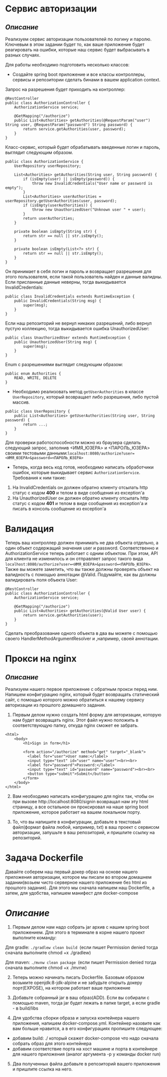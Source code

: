 # **Сервис авторизации**
## *Описание*
Реализуем сервис авторизации пользователей по логину и паролю. Ключевым в этом задании будет то, как ваше приложение будет реагировать на ошибки, которые наш сервис будет выбрасывать в разных случаях.

Для работы необходимо подготовить несколько классов:

* Создайте spring boot приложение и все классы контроллеры, сервисы и репозитории сделать бинами в вашем application context.

Запрос на разрешения будет приходить на контроллер:
```
@RestController
public class AuthorizationController {
    AuthorizationService service;
    
    @GetMapping("/authorize")
    public List<Authorities> getAuthorities(@RequestParam("user") String user, @RequestParam("password") String password) {
        return service.getAuthorities(user, password);
    }
}
```
Класс-сервис, который будет обрабатывать введенные логин и пароль, выглядит следующим образом.
```
public class AuthorizationService {
    UserRepository userRepository;

    List<Authorities> getAuthorities(String user, String password) {
        if (isEmpty(user) || isEmpty(password)) {
            throw new InvalidCredentials("User name or password is empty");
        }
        List<Authorities> userAuthorities = userRepository.getUserAuthorities(user, password);
        if (isEmpty(userAuthorities)) {
            throw new UnauthorizedUser("Unknown user " + user);
        }
        return userAuthorities;
    }

    private boolean isEmpty(String str) {
        return str == null || str.isEmpty();
    }

    private boolean isEmpty(List<?> str) {
        return str == null || str.isEmpty();
    }
}
```
Он принимает в себя логин и пароль и возвращает разрешения для этого пользователя, если такой пользователь найден и данные валидны. Если присланные данные неверны, тогда выкидывается InvalidCredentials:

```
public class InvalidCredentials extends RuntimeException {
    public InvalidCredentials(String msg) {
        super(msg);
    }
}
```
Если наш репозиторий не вернул никаких разрешений, либо вернул пустую коллекцию, тогда выкидывается ошибка UnauthorizedUser:
```
public class UnauthorizedUser extends RuntimeException {
    public UnauthorizedUser(String msg) {
        super(msg);
    }
}
```
Enum с разрешениями выглядит следующим образом:
```
public enum Authorities {
    READ, WRITE, DELETE
}
```
* Необходимо реализовать метод ```getUserAuthorities``` в классе ```UserRepository```, который возвращает либо разрешения, либо пустой массив.
```
public class UserRepository {
    public List<Authorities> getUserAuthorities(String user, String password) {
        return ...;
    }
}
```
Для проверки работоспособности можно из браузера сделать следующий запрос, заполнив <ИМЯ_ЮЗЕРА> и <ПАРОЛЬ_ЮЗЕРА> своими тестовыми данными:```localhost:8080/authorize?user=<ИМЯ_ЮЗЕРА>&password=<ПАРОЛЬ_ЮЗЕРА>```

* Теперь, когда весь код готов, необходимо написать обработчики ошибок, которые выкидывает сервис ```AuthorizationService```. Требования к ним такие:

1. На InvalidCredentials он должен обратно клиенту отсылать http статус с кодом **400** и телом в виде сообщения из exception'а
2. На UnauthorizedUser он должен обратно клиенту отсылать http статус с кодом **401** и телом в виде сообщения из exception'а и писать в консоль сообщение из exception'а

# **Валидация**
Теперь ваш контроллер должен принимать не два объекта отдельно, а один объект содержащий значения user и password. Соответственно и AuthorizationService теперь работает с одним объектом. При этом, API для клиента не изменилось и он отправляет запрос такого вида ```localhost:8080/authorize?user=<ИМЯ_ЮЗЕРА>&password=<ПАРОЛЬ_ЮЗЕРА>```. Также вы можете заметить, что вы также должны проверять объект на валидность с помощью аннотации @Valid. Подумайте, как вы должны валидировать поля объекта User:
```
@RestController
public class AuthorizationController {
    AuthorizationService service;
    
    @GetMapping("/authorize")
    public List<Authorities> getAuthorities(@Valid User user) {
        return service.getAuthorities(user);
    }
}
```
Сделать преобразование одного объекта в два вы можете с помощью своего HandlerMethodArgumentResolver и ,например, своей аннотации.

# **Прокси на nginx**
## *Описание*
Реализуем нашего первое приложение с обратным прокси перед ним. Напишем конфигурацию nginx, который будет возвращать статический сайт, с помощью которого можно обратиться к нашему сервису авторизации из прошлого домашнего задания.

1. Первым делом нужно создать html форму для авторизации, которую нам будет возвращать nginx. Этот файл нужно положить в соответствующую папку, откуда nginx сможет ее забрать.
```
<html>
    <body>
        <h1>Sign in form</h1>
    
        <form action="/authorize" method="get" target="_blank">
          <label for="user">User name:</label>
          <input type="text" id="user" name="user"><br><br>
          <label for="password">Password:</label>
          <input type="text" id="password" name="password"><br><br>
          <button type="submit">Submit</button>
        </form>
    </body>
</html>
```
2. Вам необходимо написать конфигурацию для nginx так, чтобы он при вызове http://localhost:8080/signin возвращал нам эту html страницу, а все остальное он проксировал на наше spring boot приложение, которое работает на вашем локальном порту. 

3. То, что вы напишите в конфигурации, добавьте в текстовый файл(формат файла любой, например, txt) в ваш проект с сервисом авторизации, запушьте в ваш репозиторий, и пришлите ссылку на репозиторий.

# **Задача Dockerfile**
Давайте соберем наш первый докер образ на основе нашего приложения авторизации, которое мы писали во втором домашнем задании(возьем чисто серверное нашего приложение без html из прошлого задания). Для этого мы сначала напишем наш Dockerfile, а затем, для удобства, напишем манифест для docker-compose

# *Описание*
1. Первым делом нам надо собрать jar архив с нашим spring boot приложением. Для этого в терминале в корне нашего проект выполните команду:

Для gradle: ```./gradlew clean build ```(если пишет Permission denied тогда сначала выполните chmod +x ./gradlew)

Для maven: ```./mvnw clean package ```(если пишет Permission denied тогда сначала выполните chmod +x ./mvnw)

2. Теперь можно начинать писать Dockerfile. Базовым образом возьмите openjdk:8-jdk-alpine и не забудьте открыть докеру порт(EXPOSE), на котором работает ваше приложение

3. Добавьте собранный jar в ваш образ(ADD). Если вы собирали с помощью maven, тогда jar будет лежать в папке target, а если gradle - в build/libs

4. Для удобства сборки образа и запуска контейнера нашего приложения, напишем docker-compose.yml. Контейнер назовите как вам больше нравится, а в его конфигурациях пропишите следующее:

* добавим build: ./ который скажет docker-compose что надо сначала собрать образ для этого контейнера
* добавим соответствие порта на хост машине и порта в контейнере для нашего приложения (аналог аргумента -p у команды docker run)
5. Два полученных файла добавьте в репозиторий вашего приложения и пришлите ссылка на него.

